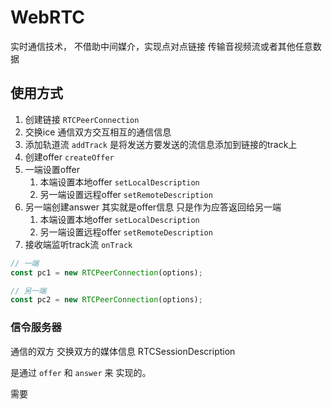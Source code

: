 # WebRTC
实时通信技术，
不借助中间媒介，实现点对点链接
传输音视频流或者其他任意数据


## 使用方式
1. 创建链接 `RTCPeerConnection`
2. 交换ice 通信双方交互相互的通信信息
3. 添加轨道流 `addTrack`  是将发送方要发送的流信息添加到链接的track上
4. 创建offer `createOffer`
5. 一端设置offer
   1. 本端设置本地offer `setLocalDescription`
   2. 另一端设置远程offer `setRemoteDescription`
6. 另一端创建answer  其实就是offer信息 只是作为应答返回给另一端
   1. 本端设置本地offer `setLocalDescription`
   2. 另一端设置远程offer `setRemoteDescription`
7. 接收端监听track流 `onTrack`

```js
// 一端
const pc1 = new RTCPeerConnection(options);
```

```js
// 另一端
const pc2 = new RTCPeerConnection(options);
```

### 信令服务器
通信的双方 交换双方的媒体信息 RTCSessionDescription

是通过 `offer` 和 `answer` 来 实现的。

需要

### 




